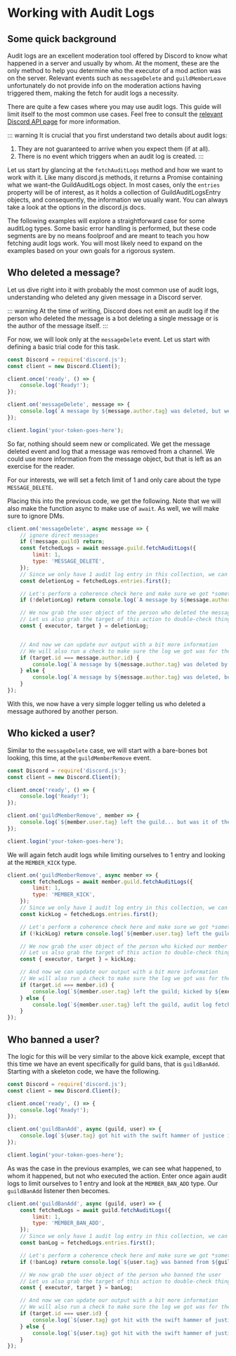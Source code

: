 # Working with Audit Logs

## Some quick background
Audit logs are an excellent moderation tool offered by Discord to know what happened in a server and usually by whom. At the moment, these are the only method to help you determine who the executor of a mod action was on the server. Relevant events such as `messageDelete` and `guildMemberLeave` unfortunately do not provide info on the moderation actions having triggered them, making the fetch for audit logs a necessity.

There are quite a few cases where you may use audit logs. This guide will limit itself to the most common use cases. Feel free to consult the [relevant Discord API page](https://discord.com/developers/docs/resources/audit-log) for more information.

::: warning
It is crucial that you first understand two details about audit logs:
1) They are not guaranteed to arrive when you expect them (if at all).
2) There is no event which triggers when an audit log is created.
:::

Let us start by glancing at the `fetchAuditLogs` method and how we want to work with it. Like many discord.js methods, it returns a Promise containing what we want–the GuildAuditLogs object. In most cases, only the `entries` property will be of interest, as it holds a collection of GuildAuditLogsEntry objects, and consequently, the information we usually want. You can always take a look at the options <docs-link path="class/Guild?scrollTo=fetchAuditLogs">in the discord.js docs</docs-link>.

The following examples will explore a straightforward case for some auditLog types. Some basic error handling is performed, but these code segments are by no means foolproof and are meant to teach you how fetching audit logs work. You will most likely need to expand on the examples based on your own goals for a rigorous system.

## Who deleted a message?
Let us dive right into it with probably the most common use of audit logs, understanding who deleted any given message in a Discord server.

::: warning
At the time of writing, Discord does not emit an audit log if the person who deleted the message is a bot deleting a single message or is the author of the message itself.
:::

For now, we will look only at the `messageDelete` event. Let us start with defining a basic trial code for this task.

```js
const Discord = require('discord.js');
const client = new Discord.Client();

client.once('ready', () => {
	console.log('Ready!');
});

client.on('messageDelete', message => {
	console.log(`A message by ${message.author.tag} was deleted, but we don't know by who yet.`);
});

client.login('your-token-goes-here');
```

So far, nothing should seem new or complicated. We get the message deleted event and log that a message was removed from a channel. We could use more information from the message object, but that is left as an exercise for the reader.

For our interests, we will set a fetch limit of 1 and only care about the type `MESSAGE_DELETE`.

Placing this into the previous code, we get the following. Note that we will also make the function async to make use of `await`. As well, we will make sure to ignore DMs.

```js
client.on('messageDelete', async message => {
	// ignore direct messages
	if (!message.guild) return;
	const fetchedLogs = await message.guild.fetchAuditLogs({
		limit: 1,
		type: 'MESSAGE_DELETE',
	});
	// Since we only have 1 audit log entry in this collection, we can simply grab the first one
	const deletionLog = fetchedLogs.entries.first();

	// Let's perform a coherence check here and make sure we got *something*
	if (!deletionLog) return console.log(`A message by ${message.author.tag} was deleted, but no relevant audit logs were found.`);

	// We now grab the user object of the person who deleted the message
	// Let us also grab the target of this action to double-check things
	const { executor, target } = deletionLog;


	// And now we can update our output with a bit more information
	// We will also run a check to make sure the log we got was for the same author's message
	if (target.id === message.author.id) {
		console.log(`A message by ${message.author.tag} was deleted by ${executor.tag}.`);
	} else {
		console.log(`A message by ${message.author.tag} was deleted, but we don't know by who.`);
	}
});
```

With this, we now have a very simple logger telling us who deleted a message authored by another person.

## Who kicked a user?

Similar to the `messageDelete` case, we will start with a bare-bones bot looking, this time, at the `guildMemberRemove` event.

```js
const Discord = require('discord.js');
const client = new Discord.Client();

client.once('ready', () => {
	console.log('Ready!');
});

client.on('guildMemberRemove', member => {
	console.log(`${member.user.tag} left the guild... but was it of their own free will?`);
});

client.login('your-token-goes-here');
```

We will again fetch audit logs while limiting ourselves to 1 entry and looking at the `MEMBER_KICK` type.

```js
client.on('guildMemberRemove', async member => {
	const fetchedLogs = await member.guild.fetchAuditLogs({
		limit: 1,
		type: 'MEMBER_KICK',
	});
	// Since we only have 1 audit log entry in this collection, we can simply grab the first one
	const kickLog = fetchedLogs.entries.first();

	// Let's perform a coherence check here and make sure we got *something*
	if (!kickLog) return console.log(`${member.user.tag} left the guild, most likely of their own will.`);

	// We now grab the user object of the person who kicked our member
	// Let us also grab the target of this action to double-check things
	const { executor, target } = kickLog;

	// And now we can update our output with a bit more information
	// We will also run a check to make sure the log we got was for the same kicked member
	if (target.id === member.id) {
		console.log(`${member.user.tag} left the guild; kicked by ${executor.tag}?`);
	} else {
		console.log(`${member.user.tag} left the guild, audit log fetch was inconclusive.`);
	}
});
```

## Who banned a user?

The logic for this will be very similar to the above kick example, except that this time we have an event specifically for guild bans, that is `guildBanAdd`. Starting with a skeleton code, we have the following.

```js
const Discord = require('discord.js');
const client = new Discord.Client();

client.once('ready', () => {
	console.log('Ready!');
});

client.on('guildBanAdd', async (guild, user) => {
	console.log(`${user.tag} got hit with the swift hammer of justice in the guild ${guild.name}.`);
});

client.login('your-token-goes-here');
```

As was the case in the previous examples, we can see what happened, to whom it happened, but not who executed the action. Enter once again audit logs to limit ourselves to 1 entry and look at the `MEMBER_BAN_ADD` type. Our `guildBanAdd` listener then becomes.

```js
client.on('guildBanAdd', async (guild, user) => {
	const fetchedLogs = await guild.fetchAuditLogs({
		limit: 1,
		type: 'MEMBER_BAN_ADD',
	});
	// Since we only have 1 audit log entry in this collection, we can simply grab the first one
	const banLog = fetchedLogs.entries.first();

	// Let's perform a coherence check here and make sure we got *something*
	if (!banLog) return console.log(`${user.tag} was banned from ${guild.name} but no audit log could be found.`);

	// We now grab the user object of the person who banned the user
	// Let us also grab the target of this action to double-check things
	const { executor, target } = banLog;

	// And now we can update our output with a bit more information
	// We will also run a check to make sure the log we got was for the same kicked member
	if (target.id === user.id) {
		console.log(`${user.tag} got hit with the swift hammer of justice in the guild ${guild.name}, wielded by the mighty ${executor.tag}`);
	} else {
		console.log(`${user.tag} got hit with the swift hammer of justice in the guild ${guild.name}, audit log fetch was inconclusive.`);
	}
});
```
